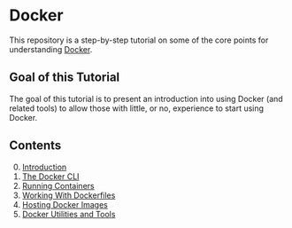 # Docker

This repository is a step-by-step tutorial on some of the core points for understanding [Docker](https://docker.com).

## Goal of this Tutorial

The goal of this tutorial is to present an introduction into using Docker (and related tools) to allow those with little, or no, experience to start using Docker.

## Contents

0. [Introduction](/0.Introduction)
1. [The Docker CLI](/1.Docker-CLI)
2. [Running Containers](/2.Running-Containers)
3. [Working With Dockerfiles](/3.Dockerfiles)
4. [Hosting Docker Images](/4.Hosting)
5. [Docker Utilities and Tools](/5.Utils)